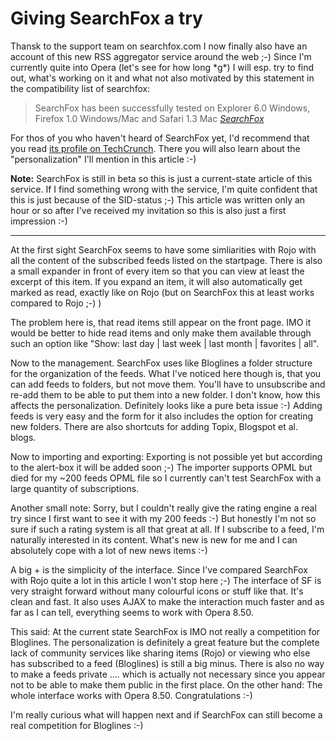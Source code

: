 # Giving SearchFox a try

Thansk to the support team on searchfox.com I now finally also have an account of this new RSS aggregator service around the web ;-) Since I'm currently quite into Opera (let's see for how long \*g\*) I will esp. try to find out, what's working on it and what not also motivated by this statement in the compatibility list of searchfox:

<blockquote>SearchFox has been successfully tested on Explorer 6.0 Windows, Firefox 1.0 Windows/Mac and Safari 1.3 Mac
<cite><a href="http://rss.searchfox.com/help.php">SearchFox</a></cite></blockquote>

For thos of you who haven't heard of SearchFox yet, I'd recommend that you read <a href="http://www.techcrunch.com/2005/09/12/searchfox-personalized-rss-reader/">its profile on TechCrunch</a>. There you will also learn about the "personalization" I'll mention in this article :-)

<strong>Note:</strong> SearchFox is still in beta so this is just a current-state article of this service. If I find something wrong with the service, I'm quite confident that this is just because of the SID-status ;-) This article was written only an hour or so after I've received my invitation so this is also just a first impression :-)


-------------------------------



At the first sight SearchFox seems to have some simliarities with Rojo with all the content of the subscribed feeds listed on the startpage. There is also a small expander in front of every item so that you can view at least the excerpt of this item. If you expand an item, it will also automatically get marked as read, exactly like on Rojo (but on SearchFox this at least works compared to Rojo ;-) )

The problem here is, that read items still appear on the front page. IMO it would be better to hide read items and only make them available through such an option like "Show:  last day | last week | last month | favorites | all". 

Now to the management. SearchFox uses like Bloglines a folder structure for the organization of the feeds. What I've noticed here though is, that you can add feeds to folders, but not move them. You'll have to unsubscribe and re-add them to be able to put them into a new folder. I don't know, how this affects the personalization. Definitely looks like a pure beta issue :-) Adding feeds is very easy and the form for it also includes the option for creating new folders. There are also shortcuts for adding Topix, Blogspot et al. blogs.

Now to importing and exporting: Exporting is not possible yet but according to the alert-box it will be added soon ;-) The importer supports OPML but died for my ~200 feeds OPML file so I currently can't test SearchFox with a large quantity of subscriptions.

Another small note: Sorry, but I couldn't really give the rating engine a real try since I first want to see it with my 200 feeds :-) But honestly I'm not so sure if such a rating system is all that great at all. If I subscribe to a feed, I'm naturally interested in its content. What's new is new for me and I can absolutely cope with a lot of new news items :-)

A big + is the simplicity of the interface. Since I've compared SearchFox with Rojo quite a lot in this article I won't stop here ;-) The interface of SF is very straight forward without many colourful icons or stuff like that. It's clean and fast. It also uses AJAX to make the interaction much faster and as far as I can tell, everything seems to work with Opera 8.50.

This said: At the current state SearchFox is IMO not really a competition for Bloglines. The personalization is definitely a great feature but the complete lack of community services like sharing items (Rojo) or viewing who else has subscribed to a feed (Bloglines) is still a big minus. There is also no way to make a feeds private .... which is actually not necessary since you appear not to be able to make them public in the first place. On the other hand: The whole interface works with Opera 8.50. Congratulations :-)

I'm really curious what will happen next and if SearchFox can still become a real competition for Bloglines :-)